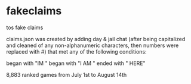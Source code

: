 # fakeclaims
tos fake claims

claims.json was created by adding day & jail chat (after being capitalized and cleaned of any non-alphanumeric characters, then numbers were replaced with #) that met any of the following conditions:

began with "IM "
began with "I AM "
ended with " HERE"

8,883 ranked games from July 1st to August 14th

